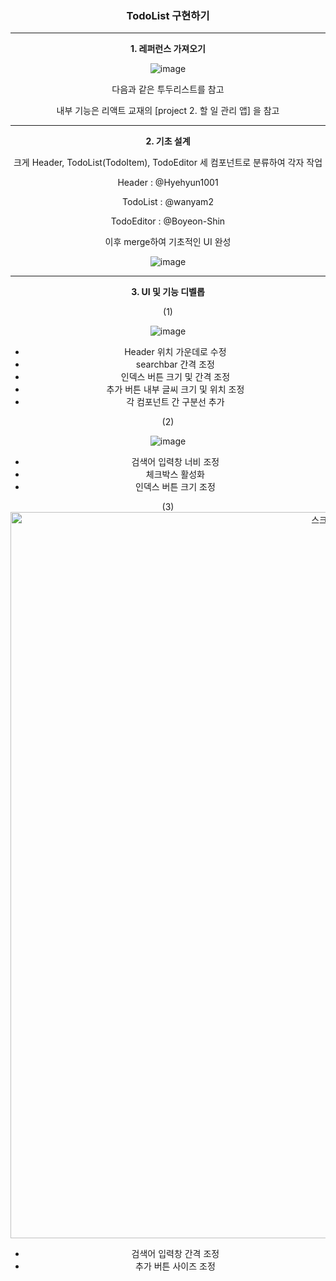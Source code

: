 <div align=center>
<h3>TodoList 구현하기</h3>

---
**1. 레퍼런스 가져오기**

![image](https://github.com/wanyam2/TodoList/assets/131340668/b998b7da-6247-4240-84c3-39ab0ca0d46e)

다음과 같은 투두리스트를 참고

내부 기능은 리액트 교재의 [project 2. 할 일 관리 앱] 을 참고

---
**2. 기초 설계**

크게 Header, TodoList(TodoItem), TodoEditor 세 컴포넌트로 분류하여 각자 작업

Header : @Hyehyun1001

TodoList : @wanyam2

TodoEditor : @Boyeon-Shin

이후 merge하여 기초적인 UI 완성

![image](https://github.com/wanyam2/TodoList/assets/131340668/e8b030a4-d821-4ae2-8263-65f3d742c81e)

---
**3. UI 및 기능 디벨롭**

(1) 

![image](https://github.com/wanyam2/TodoList/assets/131340668/6186675f-a239-40d3-b3a9-ba5e8480075d)

- Header 위치 가운데로 수정
- searchbar 간격 조정
- 인덱스 버튼 크기 및 간격 조정
- 추가 버튼 내부 글씨 크기 및 위치 조정
- 각 컴포넌트 간 구분선 추가

(2)

![image](https://github.com/wanyam2/TodoList/assets/131340668/782b7c64-6447-49cf-b28b-66b761a67f1b)

- 검색어 입력창 너비 조정
- 체크박스 활성화
- 인덱스 버튼 크기 조정

(3)
<img width="1162" alt="스크린샷 2024-01-18 오전 9 50 27" src="https://github.com/wanyam2/TodoList/assets/131340668/2b4c2d9a-6837-4acc-af06-65b4edc0eefc">

- 검색어 입력창 간격 조정
- 추가 버튼 사이즈 조정

</div>
